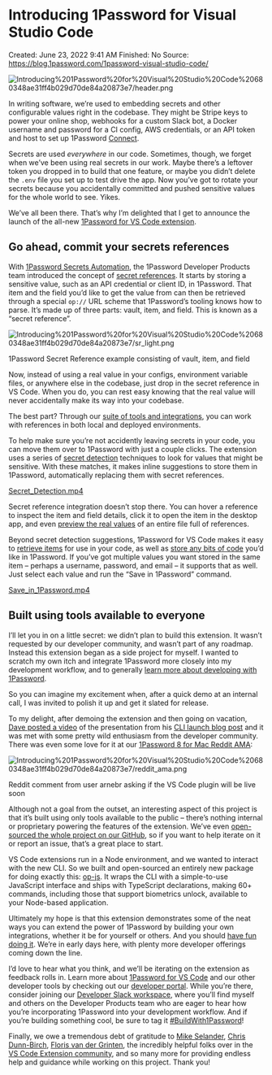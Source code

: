 # Introducing 1Password for Visual Studio Code

Created: June 23, 2022 9:41 AM
Finished: No
Source: https://blog.1password.com/1password-visual-studio-code/

![Introducing%201Password%20for%20Visual%20Studio%20Code%20680348ae31ff4b029d70de84a20873e7/header.png](Introducing%201Password%20for%20Visual%20Studio%20Code%20680348ae31ff4b029d70de84a20873e7/header.png)

In writing software, we’re used to embedding secrets and other configurable values right in the codebase. They might be Stripe keys to power your online shop, webhooks for a custom Slack bot, a Docker username and password for a CI config, AWS credentials, or an API token and host to set up 1Password [Connect](https://developer.1password.com/docs/connect/).

Secrets are used *everywhere* in our code. Sometimes, though, we forget when we’ve been using real secrets in our work. Maybe there’s a leftover token you dropped in to build that one feature, or maybe you didn’t delete the `.env` file you set up to test drive the app. Now you’ve got to rotate your secrets because you accidentally committed and pushed sensitive values for the whole world to see. Yikes.

We’ve all been there. That’s why I’m delighted that I get to announce the launch of the all-new [1Password for VS Code extension](https://developer.1password.com/docs/vscode).

## Go ahead, commit your secrets references

With [1Password Secrets Automation](https://1password.com/products/secrets/), the 1Password Developer Products team introduced the concept of [secret references](https://developer.1password.com/docs/cli/secrets-reference-syntax). It starts by storing a sensitive value, such as an API credential or client ID, in 1Password. That item and the field you’d like to get the value from can then be retrieved through a special `op://` URL scheme that 1Password’s tooling knows how to parse. It’s made up of three parts: vault, item, and field. This is known as a “secret reference”.

![Introducing%201Password%20for%20Visual%20Studio%20Code%20680348ae31ff4b029d70de84a20873e7/sr_light.png](Introducing%201Password%20for%20Visual%20Studio%20Code%20680348ae31ff4b029d70de84a20873e7/sr_light.png)

1Password Secret Reference example consisting of vault, item, and field

Now, instead of using a real value in your configs, environment variable files, or anywhere else in the codebase, just drop in the secret reference in VS Code. When you do, you can rest easy knowing that the real value will never accidentally make its way into your codebase.

The best part? Through our [suite of tools and integrations](https://developer.1password.com/), you can work with references in both local and deployed environments.

To help make sure you’re not accidently leaving secrets in your code, you can move them over to 1Password with just a couple clicks. The extension uses a series of [secret detection](https://developer.1password.com/docs/vscode/#secret-detection) techniques to look for values that might be sensitive. With these matches, it makes inline suggestions to store them in 1Password, automatically replacing them with secret references.

[Secret_Detection.mp4](https://blog.1password.com/posts/2022/1password-visual-studio-code/Secret_Detection.mp4)

Secret reference integration doesn’t stop there. You can hover a reference to inspect the item and field details, click it to open the item in the desktop app, and even [preview the real values](https://developer.1password.com/docs/vscode/#inspect-and-preview-secret-references) of an entire file full of references.

Beyond secret detection suggestions, 1Password for VS Code makes it easy to [retrieve items](https://developer.1password.com/docs/vscode/#get-values-from-1password) for use in your code, as well as [store any bits of code](https://developer.1password.com/docs/vscode/#save-in-1password) you’d like in 1Password. If you’ve got multiple values you want stored in the same item – perhaps a username, password, and email – it supports that as well. Just select each value and run the “Save in 1Password” command.

[Save_in_1Password.mp4](https://blog.1password.com/posts/2022/1password-visual-studio-code/Save_in_1Password.mp4)

## Built using tools available to everyone

I’ll let you in on a little secret: we didn’t plan to build this extension. It wasn’t requested by our developer community, and wasn’t part of any roadmap. Instead this extension began as a side project for myself. I wanted to scratch my own itch and integrate 1Password more closely into my development workflow, and to generally [learn more about developing with 1Password](https://developer.1password.com/).

So you can imagine my excitement when, after a quick demo at an internal call, I was invited to polish it up and get it slated for release.

To my delight, after demoing the extension and then going on vacation, [Dave posted a video](https://www.youtube.com/watch?v=hghKTE_pUaQ) of the presentation from his [CLI launch blog post](https://blog.1password.com/1password-cli-2_0/) and it was met with some pretty wild enthusiasm from the developer community. There was even some love for it at our [1Password 8 for Mac Reddit AMA](https://www.reddit.com/r/1Password/comments/ui9exd/were_the_team_behind_1password_8_for_mac_ask_us/i7fyfp9/):

![Introducing%201Password%20for%20Visual%20Studio%20Code%20680348ae31ff4b029d70de84a20873e7/reddit_ama.png](Introducing%201Password%20for%20Visual%20Studio%20Code%20680348ae31ff4b029d70de84a20873e7/reddit_ama.png)

Reddit comment from user arnebr asking if the VS Code plugin will be live soon

Although not a goal from the outset, an interesting aspect of this project is that it’s built using only tools available to the public – there’s nothing internal or proprietary powering the features of the extension. We’ve even [open-sourced the whole project on our GitHub](https://github.com/1Password/op-vscode), so if you want to help iterate on it or report an issue, that’s a great place to start.

VS Code extensions run in a Node environment, and we wanted to interact with the new CLI. So we built and open-sourced an entirely new package for doing exactly this: [op-js](https://github.com/1Password/op-js). It wraps the CLI with a simple-to-use JavaScript interface and ships with TypeScript declarations, making 60+ commands, including those that support biometrics unlock, available to your Node-based application.

Ultimately my hope is that this extension demonstrates some of the neat ways you can extend the power of 1Password by building your own integrations, whether it be for yourself or others. And you should [have fun doing it](https://blog.1password.com/developers-deserve-great-ux/). We’re in early days here, with plenty more developer offerings coming down the line.

I’d love to hear what you think, and we’ll be iterating on the extension as feedback rolls in. Learn more about [1Password for VS Code](https://developer.1password.com/docs/vscode) and our other developer tools by checking out our [developer portal](https://developer.1password.com/). While you’re there, consider joining our [Developer Slack workspace](https://join.slack.com/t/1password-devs/shared_invite/zt-15k6lhima-GRb5Ga~fo7mjS9xPzDaF2A), where you’ll find myself and others on the Developer Products team who are eager to hear how you’re incorporating 1Password into your development workflow. And if you’re building something cool, be sure to tag it [#BuildWith1Password](https://twitter.com/hashtag/buildwith1password?f=live)!

Finally, we owe a tremendous debt of gratitude to [Mike Selander](https://www.linkedin.com/in/mikeselander/), [Chris Dunn-Birch](https://www.linkedin.com/in/chrisdunnbirch/), [Floris van der Grinten](https://www.linkedin.com/in/florisvdg/), the incredibly helpful folks over in the [VS Code Extension community](https://github.com/1Password/op-vscode/blob/main/CONTRIBUTING.md#acknowledgments), and so many more for providing endless help and guidance while working on this project. Thank you!